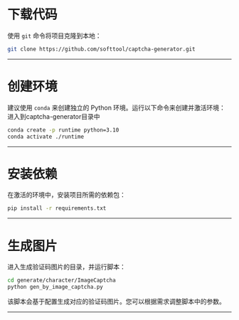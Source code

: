 
# 下载代码

使用 `git` 命令将项目克隆到本地：

``` bash
git clone https://github.com/softtool/captcha-generator.git
```

---

# 创建环境

建议使用 `conda` 来创建独立的 Python 环境。运行以下命令来创建并激活环境：
进入到captcha-generator目录中
``` bash
conda create -p runtime python=3.10
conda activate ./runtime
```

---

# 安装依赖

在激活的环境中，安装项目所需的依赖包：

``` bash
pip install -r requirements.txt
```

---

# 生成图片

进入生成验证码图片的目录，并运行脚本：

``` bash
cd generate/character/ImageCaptcha
python gen_by_image_captcha.py
```
该脚本会基于配置生成对应的验证码图片。您可以根据需求调整脚本中的参数。

---
```

